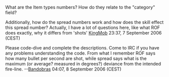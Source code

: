 What are the Item types numbers? How do they relate to the "category"
field?

Additionally, how do the spread numbers work and how does the skill
effect this spread number? Actually, I have a lot of questions here,
like what ROF does exactly, why it differs from 'shots'
[KingMob](User:KingMob "wikilink") 23:37, 7 September 2006 (CEST)

Please code-dive and complete the descriptions. Come to IRC if you have
any problems understanding the code. From what I remember ROF says how
many bullet per second are shot, while spread says what is the maximum
(or average? measured in degrees?) deviance from the intended fire-line.
--[Bandobras](User:Bandobras "wikilink") 04:07, 8 September 2006 (CEST)